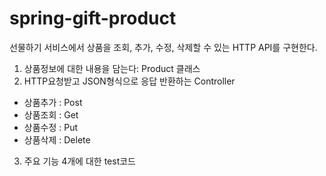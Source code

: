 # spring-gift-product

선물하기 서비스에서 상품을 조회, 추가, 수정, 삭제할 수 있는 HTTP API를 구현한다.
1. 상품정보에 대한 내용을 담는다: Product 클래스
2. HTTP요청받고 JSON형식으로 응답 반환하는 Controller 
- 상품추가 : Post
- 상품조회 : Get
- 상품수정 : Put
- 상품삭제 : Delete
3. 주요 기능 4개에 대한 test코드

